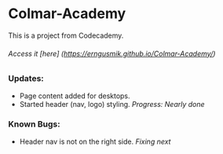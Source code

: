 # Colmar-Academy
This is a project from Codecademy.
###### Access it [here] (https://erngusmik.github.io/Colmar-Academy/)
### Updates:
* Page content added for desktops.
* Started header (nav, logo) styling. *Progress: Nearly done*
### Known Bugs:
* Header nav is not on the right side. *Fixing next*
